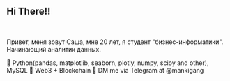 ## Hi There!!


<br />

Привет, меня зовут Саша, мне 20 лет, я студент "бизнес-информатики". Начинающий аналитик данных. 

🐍 Python(pandas, matplotlib, seaborn, plotly, numpy, scipy and other), MySQL
🦍 Web3 + Blockchain 
🌚 DM me via Telegram at @mankigang

<br />



